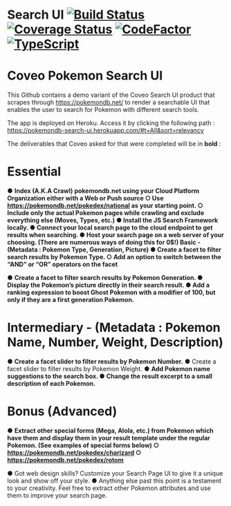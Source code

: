 # Search UI [![Build Status](https://travis-ci.org/coveo/search-ui.svg?branch=master)](https://travis-ci.org/coveo/search-ui) [![Coverage Status](https://coveralls.io/repos/github/coveo/search-ui/badge.svg?branch=master)](https://coveralls.io/github/coveo/search-ui?branch=master) [![CodeFactor](https://www.codefactor.io/repository/github/coveo/search-ui/badge)](https://www.codefactor.io/repository/github/coveo/search-ui) [![TypeScript](https://badges.frapsoft.com/typescript/code/typescript.svg?v=101)](https://github.com/ellerbrock/typescript-badges/)

# Coveo Pokemon Search UI

This Github contains a demo variant of the Coveo Search UI product that scrapes through https://pokemondb.net/ to render a searchable UI that enables the user to search for Pokemon with different search tools.

The app is deployed on Heroku. Access it by clicking the following path : https://pokemondb-search-ui.herokuapp.com/#t=All&sort=relevancy

The deliverables that Coveo asked for that were completed will be in **bold** :

# Essential
● **Index (A.K.A Crawl) pokemondb.net using your Cloud Platform Organization
either with a Web or Push source
○ Use https://pokemondb.net/pokedex/national as your starting point.
○ Include only the actual Pokemon pages while crawling and exclude
everything else (Moves, Types, etc.)
● Install the JS Search Framework locally.
● Connect your local search page to the cloud endpoint to get results when
searching.
● Host your search page on a web server of your choosing. (There are
numerous ways of doing this for 0$!)
Basic - (Metadata : Pokemon Type, Generation, Picture)
● Create a facet to filter search results by Pokemon Type.
○ Add an option to switch between the “AND” or “OR” operators on the
facet**

● **Create a facet to filter search results by Pokemon Generation.
● Display the Pokemon’s picture directly in their search result.
● Add a ranking expression to boost Ghost Pokemon with a modifier of 100,
but only if they are a first generation Pokemon.**

# Intermediary - (Metadata : Pokemon Name, Number, Weight, Description)
● **Create a facet slider to filter results by Pokemon Number.**
● Create a facet slider to filter results by Pokemon Weight.
● **Add Pokemon name suggestions to the search box.
● Change the result excerpt to a small description of each Pokemon.**

# Bonus (Advanced)
● **Extract other special forms (Mega, Alola, etc.) from Pokemon which have
them and display them in your result template under the regular Pokemon.
(See examples of special forms below)
○ https://pokemondb.net/pokedex/charizard
○ https://pokemondb.net/pokedex/rotom**

● Got web design skills? Customize your Search Page UI to give it a unique
look and show off your style.
● Anything else past this point is a testament to your creativity. Feel
free to extract other Pokemon attributes and use them to improve your
search page.

